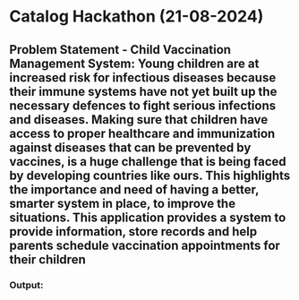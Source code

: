 # Catalog Hackathon (21-08-2024)

## Problem Statement - Child Vaccination Management System: Young children are at increased risk for infectious diseases because their immune systems have not yet built up the necessary defences to fight serious infections and diseases. Making sure that children have access to proper healthcare and immunization against diseases that can be prevented by vaccines, is a huge challenge that is being faced by developing countries like ours. This highlights the importance and need of having a better, smarter system in place, to improve the situations. This application provides a system to provide information, store records and help parents schedule vaccination appointments for their children
### Output:
